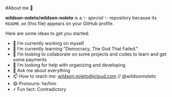 #About me 👋


**wildson-noleto/wildson-noleto** is a ✨ _special_ ✨ repository because its `README.md` (this file) appears on your GitHub profile.

Here are some ideas to get you started:

- 🔭 I’m currently working on myself
- 🌱 I’m currently learning "Democracy, The God That Failed."
- 👯 I’m looking to collaborate on some projects and codes to learn and get some payments
- 🤔 I’m looking for help with organizing and developing 
- 💬 Ask me about everything 
- 📫 How to reach me: wildson.noleto@icloud.com // @wildsonnoleto
- 😄 Pronouns: he/him
- ⚡ Fun fact: Contradictory

